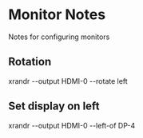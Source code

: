 # Monitor Notes
Notes for configuring monitors

## Rotation
xrandr --output HDMI-0 --rotate left

## Set display on left
xrandr --output HDMI-0 --left-of DP-4
